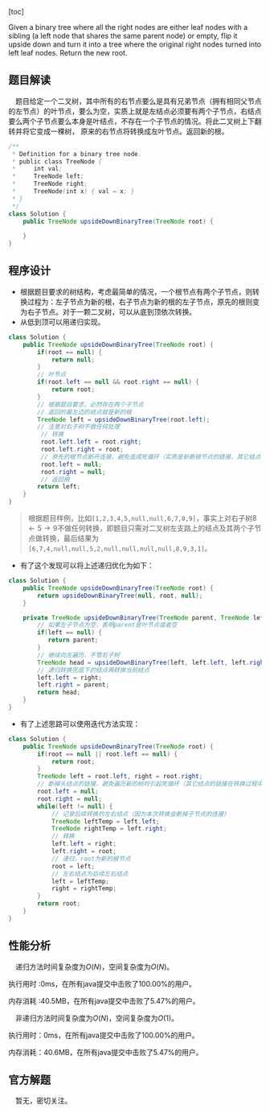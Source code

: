 [toc]

Given a binary tree where all the right nodes are either leaf nodes with a sibling (a left node that shares the same parent node) or empty, flip it upside down and turn it into a tree where the original right nodes turned into left leaf nodes. Return the new root.



## 题目解读

&emsp;题目给定一个二叉树，其中所有的右节点要么是具有兄弟节点（拥有相同父节点的左节点）的叶节点，要么为空，实质上就是左结点必须要有两个子节点，右结点要么两个子节点要么本身是叶结点，不存在一个子节点的情况。将此二叉树上下翻转并将它变成一棵树， 原来的右节点将转换成左叶节点。返回新的根。

```java
/**
 * Definition for a binary tree node.
 * public class TreeNode {
 *     int val;
 *     TreeNode left;
 *     TreeNode right;
 *     TreeNode(int x) { val = x; }
 * }
 */
class Solution {
    public TreeNode upsideDownBinaryTree(TreeNode root) {
        
    }
}
```

## 程序设计

* 根据题目要求的树结构，考虑最简单的情况，一个根节点有两个子节点，则转换过程为：左子节点为新的根，右子节点为新的根的左子节点，原先的根则变为右子节点。对于一颗二叉树，可以从底到顶依次转换。
* 从低到顶可以用递归实现。

```java
class Solution {
    public TreeNode upsideDownBinaryTree(TreeNode root) {
        if(root == null) {
            return null;
        }
        // 叶节点
        if(root.left == null && root.right == null) {
            return root;
        }
        // 根据题目要求，必然存在两个子节点
        // 返回的最左边的结点就是新的根
        TreeNode left = upsideDownBinaryTree(root.left);
        // 注意对右子树不做任何处理
         // 转换
         root.left.left = root.right;
         root.left.right = root;
         // 原先的根节点断开连接，避免造成死循环（实质是斩断根节点的链接，其它结点在转换时自动斩断）
         root.left = null;
         root.right = null;
         // 返回根
        return left;
    }
}
```

> 根据题目样例，比如`[1,2,3,4,5,null,null,6,7,8,9]`，事实上对右子树$8 \gets 5 \to 9$不做任何转换，即题目只需对二叉树左支路上的结点及其两个子节点做转换，最后结果为`[6,7,4,null,null,5,2,null,null,null,null,8,9,3,1]`。

* 有了这个发现可以将上述递归优化为如下：

```java
class Solution {
    public TreeNode upsideDownBinaryTree(TreeNode root) {
        return upsideDownBinaryTree(null, root, null);
    }

    private TreeNode upsideDownBinaryTree(TreeNode parent, TreeNode left, TreeNode right) {
        // 如果左子节点为空，表明parent是叶节点或者空
        if(left == null) {
           return parent;
        }
        // 继续向左遍历，不管右子树
        TreeNode head = upsideDownBinaryTree(left, left.left, left.right);
        // 递归转换完底下的结点再转换当前结点
        left.left = right;
        left.right = parent;
        return head;
    }
}
```

* 有了上述思路可以使用迭代方法实现：

```java
class Solution {
    public TreeNode upsideDownBinaryTree(TreeNode root) {
        if(root == null || root.left == null) {
            return root;
        }
        TreeNode left = root.left, right = root.right;
        // 断掉头结点的链接，避免遍历新的树时引起死循环（其它结点的链接在转换过程中自然断掉）
        root.left = null;
        root.right = null;
        while(left != null) {
            // 记录后续转换的左右结点（因为本次转换会断掉子节点的连接）
            TreeNode leftTemp = left.left;
            TreeNode rightTemp = left.right;
            // 转换
            left.left = right;
            left.right = root;
            // 递归，root为新的根节点
            root = left;
            // 左右结点为后续左右结点
            left = leftTemp;
            right = rightTemp;
        }
        return root;
    }
}
```

## 性能分析

&emsp;递归方法时间复杂度为$O(N)$，空间复杂度为$O(N)$。

执行用时 :0ms，在所有java提交中击败了100.00%的用户。

内存消耗 :40.5MB，在所有java提交中击败了5.47%的用户。

&emsp;非递归方法时间复杂度为$O(N)$，空间复杂度为$O(1)$。

执行用时：0ms，在所有java提交中击败了100.00%的用户。

内存消耗：40.6MB，在所有java提交中击败了5.47%的用户。

## 官方解题

&emsp;暂无，密切关注。